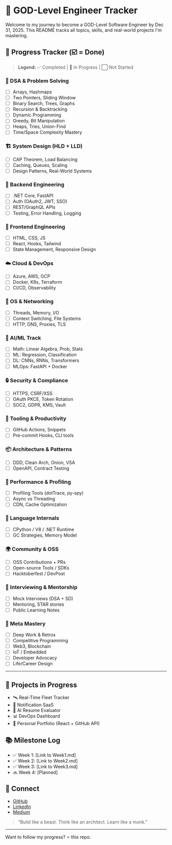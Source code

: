 # 🧠 GOD-Level Engineer Tracker

Welcome to my journey to become a GOD-Level Software Engineer by Dec 31, 2025. This README tracks all topics, skills, and real-world projects I'm mastering.

## 📌 Progress Tracker (☑️ = Done)

> **Legend:** ✅ Completed | 🔲 In Progress | ⬜ Not Started

### 🔢 DSA & Problem Solving
- [ ] Arrays, Hashmaps
- [ ] Two Pointers, Sliding Window
- [ ] Binary Search, Trees, Graphs
- [ ] Recursion & Backtracking
- [ ] Dynamic Programming
- [ ] Greedy, Bit Manipulation
- [ ] Heaps, Tries, Union-Find
- [ ] Time/Space Complexity Mastery

### 🏗️ System Design (HLD + LLD)
- [ ] CAP Theorem, Load Balancing
- [ ] Caching, Queues, Scaling
- [ ] Design Patterns, Real-World Systems

### 🧱 Backend Engineering
- [ ] .NET Core, FastAPI
- [ ] Auth (OAuth2, JWT, SSO)
- [ ] REST/GraphQL APIs
- [ ] Testing, Error Handling, Logging

### 🎨 Frontend Engineering
- [ ] HTML, CSS, JS
- [ ] React, Hooks, Tailwind
- [ ] State Management, Responsive Design

### ☁️ Cloud & DevOps
- [ ] Azure, AWS, GCP
- [ ] Docker, K8s, Terraform
- [ ] CI/CD, Observability

### 🧠 OS & Networking
- [ ] Threads, Memory, I/O
- [ ] Context Switching, File Systems
- [ ] HTTP, DNS, Proxies, TLS

### 🤖 AI/ML Track
- [ ] Math: Linear Algebra, Prob, Stats
- [ ] ML: Regression, Classification
- [ ] DL: CNNs, RNNs, Transformers
- [ ] MLOps: FastAPI + Docker

### 🔒 Security & Compliance
- [ ] HTTPS, CSRF/XSS
- [ ] OAuth PKCE, Token Rotation
- [ ] SOC2, GDPR, KMS, Vault

### 🔁 Tooling & Productivity
- [ ] GitHub Actions, Snippets
- [ ] Pre-commit Hooks, CLI tools

### 📦 Architecture & Patterns
- [ ] DDD, Clean Arch, Onion, VSA
- [ ] OpenAPI, Contract Testing

### 📐 Performance & Profiling
- [ ] Profiling Tools (dotTrace, py-spy)
- [ ] Async vs Threading
- [ ] CDN, Cache Optimization

### 🧬 Language Internals
- [ ] CPython / V8 / .NET Runtime
- [ ] GC Strategies, Memory Model

### 🌍 Community & OSS
- [ ] OSS Contributions + PRs
- [ ] Open-source Tools / SDKs
- [ ] Hacktoberfest / DevPost

### 💼 Interviewing & Mentorship
- [ ] Mock Interviews (DSA + SD)
- [ ] Mentoring, STAR stories
- [ ] Public Learning Notes

### 🧭 Meta Mastery
- [ ] Deep Work & Retros
- [ ] Competitive Programming
- [ ] Web3, Blockchain
- [ ] IoT / Embedded
- [ ] Developer Advocacy
- [ ] Life/Career Design

---

## 🚀 Projects in Progress
- 🛰️ Real-Time Fleet Tracker
- 📣 Notification SaaS
- 🤖 AI Resume Evaluator
- 📊 DevOps Dashboard
- 🧰 Personal Portfolio (React + GitHub API)

## 📚 Milestone Log
- ✅ Week 1: [Link to Week1.md]
- ✅ Week 2: [Link to Week2.md]
- ✅ Week 3: [Link to Week3.md]
- 🔜 Week 4: [Planned]

## 💬 Connect
- [GitHub](https://github.com/YOURHANDLE)
- [LinkedIn](https://linkedin.com/in/YOURNAME)
- [Medium](https://medium.com/@YOURHANDLE)

> “Build like a beast. Think like an architect. Learn like a monk.”

---

Want to follow my progress? ⭐ this repo.
